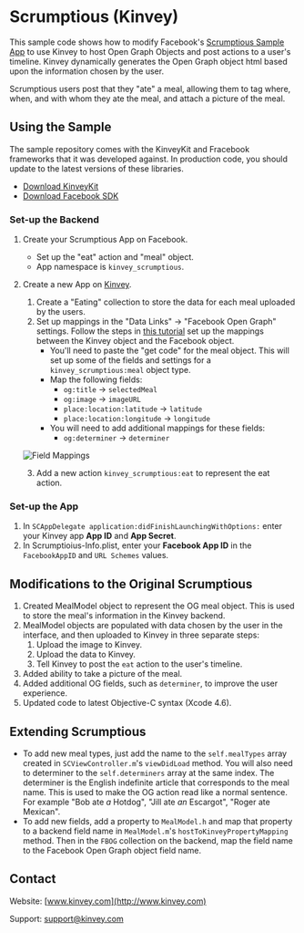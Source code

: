 Scrumptious (Kinvey)
=====
This sample code shows how to modify Facebook's [Scrumptious Sample App](https://github.com/facebook/facebook-ios-sdk/tree/master/samples/Scrumptious) to use Kinvey to host Open Graph Objects and post actions to a user's timeline. Kinvey dynamically generates the Open Graph object html based upon the information chosen by the user. 

Scrumptious users post that they "ate" a meal, allowing them to tag where, when, and with whom they ate the meal, and attach a picture of the meal. 

## Using the Sample
The sample repository comes with the KinveyKit and Fracebook frameworks that it was developed against. In production code, you should update to the latest versions of these libraries.

* [Download KinveyKit](http://devcenter.kinvey.com/ios/downloads)
* [Download Facebook SDK](http://developers.facebook.com/ios/downloads/)

### Set-up the Backend
1. Create your Scrumptious App on Facebook.
    * Set up the "eat" action and "meal" object.
    * App namespace is `kinvey_scrumptious`.
2. Create a new App on [Kinvey](https://console.kinvey.com/).
    1. Create a "Eating" collection to store the data for each meal uploaded by the users.
    2. Set up mappings in the "Data Links" -> "Facebook Open Graph" settings. Follow the steps in [this tutorial](http://devcenter.kinvey.com/ios/tutorials/facebook-opengraph-tutorial) set up the mappings between the Kinvey object and the Facebook object.
         * You'll need to paste the "get code" for the meal object. This will set up some of the fields and settings for a `kinvey_scrumptious:meal` object type.
         * Map the following fields:
         	* `og:title` -> `selectedMeal`
         	* `og:image` -> `imageURL`
         	* `place:location:latitude` -> `latitude`
         	* `place:location:longitude` -> `longitude`
         * You will need to add additional mappings for these fields:
            * `og:determiner` -> `determiner`

    ![Field Mappings](https://raw.github.com/KinveyApps/Scrumptious-iOS/master/readme-mappings.png)            

    3. Add a new action `kinvey_scrumptious:eat` to represent the eat action.

### Set-up the App
1. In `SCAppDelegate application:didFinishLaunchingWithOptions:` enter your Kinvey app __App ID__ and __App Secret__.
2. In Scrumptioius-Info.plist, enter your __Facebook App ID__ in the `FacebookAppID` and `URL Schemes` values.

## Modifications to the Original Scrumptious
1. Created MealModel object to represent the OG meal object. This is used to store the meal's information in the Kinvey backend.
1. MealModel objects are populated with data chosen by the user in the interface, and then uploaded to Kinvey in three separate steps:
    1. Upload the image to Kinvey.
    2. Upload the data to Kinvey.
    3. Tell Kinvey to post the `eat` action to the user's timeline.
1. Added ability to take a picture of the meal.
1. Added additional OG fields, such as `determiner`, to improve the user experience.
1. Updated code to latest Objective-C syntax (Xcode 4.6). 

## Extending Scrumptious
* To add new meal types, just add the name to the `self.mealTypes` array created in `SCViewController.m`'s `viewDidLoad` method. You will also need to determiner to the `self.determiners` array at the same index. The determiner is the English indefinite article that corresponds to the meal name. This is used to make the OG action read like a normal sentence. For example "Bob ate _a_ Hotdog", "Jill ate _an_ Escargot", "Roger ate Mexican".
* To add new fields, add a property to `MealModel.h` and map that property to a backend field name in `MealModel.m`'s `hostToKinveyPropertyMapping` method. Then in the `FBOG` collection on the backend, map the field name to the Facebook Open Graph object field name. 

## Contact
Website: [www.kinvey.com](http://www.kinvey.com)

Support: [support@kinvey.com](http://docs.kinvey.com/mailto:support@kinvey.com)
